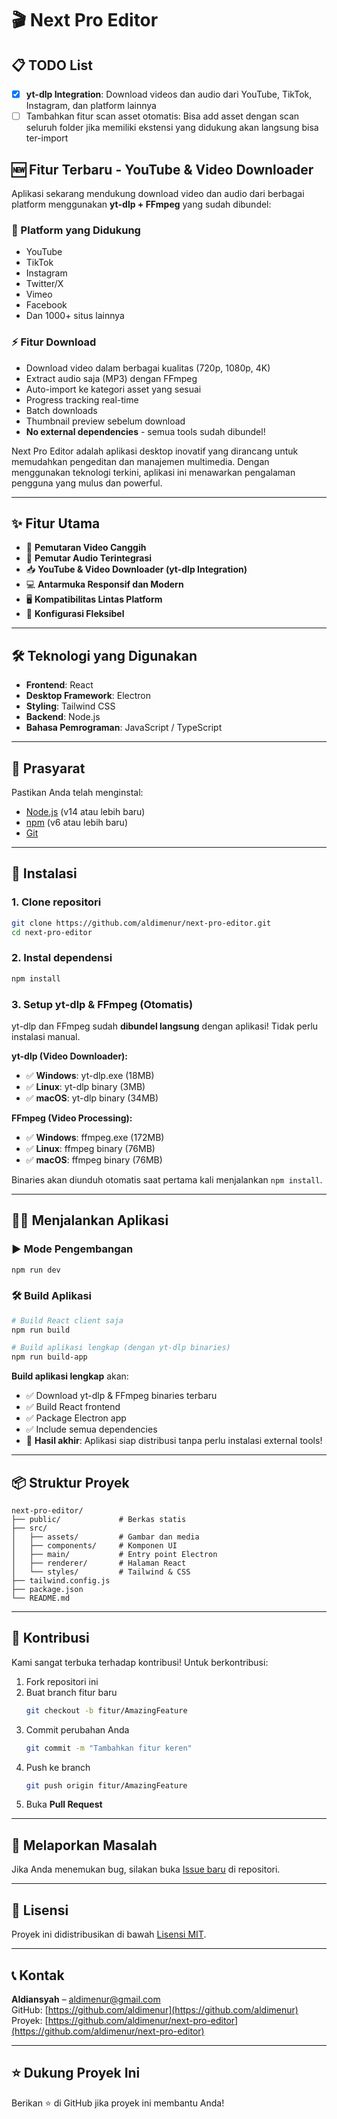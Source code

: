 # 🎬 Next Pro Editor

## 📋 TODO List

- [x] **yt-dlp Integration**: Download videos dan audio dari YouTube, TikTok, Instagram, dan platform lainnya
- [ ] Tambahkan fitur scan asset otomatis: Bisa add asset dengan scan seluruh folder jika memiliki ekstensi yang didukung akan langsung bisa ter-import

## 🆕 Fitur Terbaru - YouTube & Video Downloader

Aplikasi sekarang mendukung download video dan audio dari berbagai platform menggunakan **yt-dlp + FFmpeg** yang sudah dibundel:

### 🎯 Platform yang Didukung
- YouTube
- TikTok  
- Instagram
- Twitter/X
- Vimeo
- Facebook
- Dan 1000+ situs lainnya

### ⚡ Fitur Download
- Download video dalam berbagai kualitas (720p, 1080p, 4K)
- Extract audio saja (MP3) dengan FFmpeg
- Auto-import ke kategori asset yang sesuai
- Progress tracking real-time
- Batch downloads
- Thumbnail preview sebelum download
- **No external dependencies** - semua tools sudah dibundel!

Next Pro Editor adalah aplikasi desktop inovatif yang dirancang untuk memudahkan pengeditan dan manajemen multimedia. Dengan menggunakan teknologi terkini, aplikasi ini menawarkan pengalaman pengguna yang mulus dan powerful.

---

## ✨ Fitur Utama

- 🎥 **Pemutaran Video Canggih**
- 🎵 **Pemutar Audio Terintegrasi**
- 📥 **YouTube & Video Downloader (yt-dlp Integration)**
- 💻 **Antarmuka Responsif dan Modern**
- 🖥️ **Kompatibilitas Lintas Platform**
- 🔧 **Konfigurasi Fleksibel**

---

## 🛠️ Teknologi yang Digunakan

- **Frontend**: React  
- **Desktop Framework**: Electron  
- **Styling**: Tailwind CSS  
- **Backend**: Node.js  
- **Bahasa Pemrograman**: JavaScript / TypeScript

---

## 🚦 Prasyarat

Pastikan Anda telah menginstal:

- [Node.js](https://nodejs.org/) (v14 atau lebih baru)  
- [npm](https://www.npmjs.com/) (v6 atau lebih baru)  
- [Git](https://git-scm.com/)

---

## 🔧 Instalasi

### 1. Clone repositori

```bash
git clone https://github.com/aldimenur/next-pro-editor.git
cd next-pro-editor
```

### 2. Instal dependensi

```bash
npm install
```

### 3. Setup yt-dlp & FFmpeg (Otomatis)

yt-dlp dan FFmpeg sudah **dibundel langsung** dengan aplikasi! Tidak perlu instalasi manual.

**yt-dlp (Video Downloader):**
- ✅ **Windows**: yt-dlp.exe (18MB)
- ✅ **Linux**: yt-dlp binary (3MB)  
- ✅ **macOS**: yt-dlp binary (34MB)

**FFmpeg (Video Processing):**
- ✅ **Windows**: ffmpeg.exe (172MB)
- ✅ **Linux**: ffmpeg binary (76MB)
- ✅ **macOS**: ffmpeg binary (76MB)

Binaries akan diunduh otomatis saat pertama kali menjalankan `npm install`.

---

## 🏃‍♂️ Menjalankan Aplikasi

### ▶ Mode Pengembangan

```bash
npm run dev
```

### 🛠 Build Aplikasi

```bash
# Build React client saja
npm run build

# Build aplikasi lengkap (dengan yt-dlp binaries)
npm run build-app
```

**Build aplikasi lengkap** akan:
- ✅ Download yt-dlp & FFmpeg binaries terbaru
- ✅ Build React frontend
- ✅ Package Electron app
- ✅ Include semua dependencies
- 🚀 **Hasil akhir**: Aplikasi siap distribusi tanpa perlu instalasi external tools!

---

## 📦 Struktur Proyek

```
next-pro-editor/
├── public/             # Berkas statis
├── src/
│   ├── assets/         # Gambar dan media
│   ├── components/     # Komponen UI
│   ├── main/           # Entry point Electron
│   ├── renderer/       # Halaman React
│   └── styles/         # Tailwind & CSS
├── tailwind.config.js
├── package.json
└── README.md
```

---

## 🤝 Kontribusi

Kami sangat terbuka terhadap kontribusi! Untuk berkontribusi:

1. Fork repositori ini  
2. Buat branch fitur baru  
   ```bash
   git checkout -b fitur/AmazingFeature
   ```
3. Commit perubahan Anda  
   ```bash
   git commit -m "Tambahkan fitur keren"
   ```
4. Push ke branch  
   ```bash
   git push origin fitur/AmazingFeature
   ```
5. Buka **Pull Request**

---

## 🐛 Melaporkan Masalah

Jika Anda menemukan bug, silakan buka [Issue baru](https://github.com/aldimenur/next-pro-editor/issues) di repositori.

---

## 📄 Lisensi

Proyek ini didistribusikan di bawah [Lisensi MIT](LICENSE).

---

## 📞 Kontak

**Aldiansyah** – [aldimenur@gmail.com](mailto:aldimenur@gmail.com)  
GitHub: [https://github.com/aldimenur](https://github.com/aldimenur)  
Proyek: [https://github.com/aldimenur/next-pro-editor](https://github.com/aldimenur/next-pro-editor)

---

## ⭐ Dukung Proyek Ini

Berikan ⭐ di GitHub jika proyek ini membantu Anda!